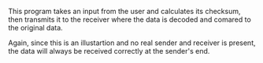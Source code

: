 This program takes an input from the user and calculates its checksum, then transmits it to the receiver where the data is decoded and comared to the original data.

Again, since this is an illustartion and no real sender and receiver is present, the data will always be received correctly at the sender's end.
